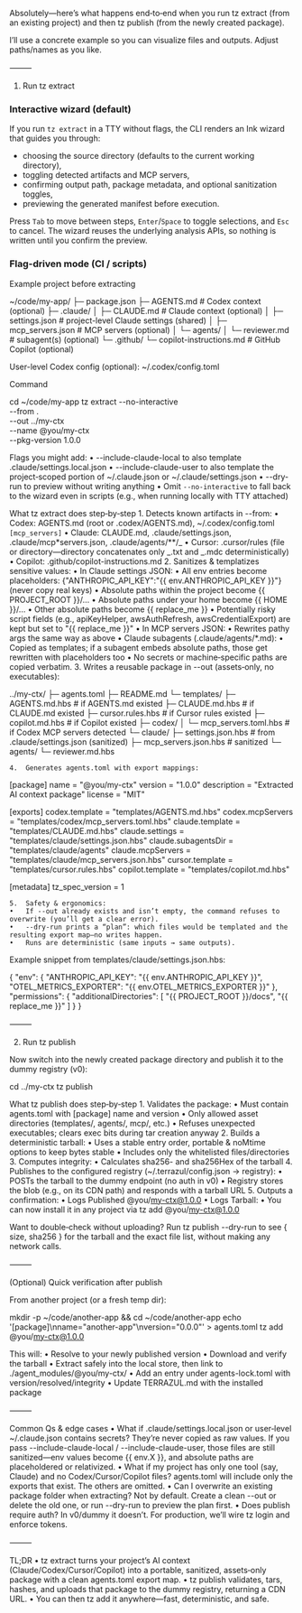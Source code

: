 Absolutely—here’s what happens end‑to‑end when you run tz extract (from an existing project) and then tz publish (from the newly created package).

I’ll use a concrete example so you can visualize files and outputs. Adjust paths/names as you like.

⸻

1. Run tz extract

### Interactive wizard (default)

If you run `tz extract` in a TTY without flags, the CLI renders an Ink wizard that guides you through:

- choosing the source directory (defaults to the current working directory),
- toggling detected artifacts and MCP servers,
- confirming output path, package metadata, and optional sanitization toggles,
- previewing the generated manifest before execution.

Press `Tab` to move between steps, `Enter`/`Space` to toggle selections, and `Esc` to cancel. The wizard reuses the underlying analysis APIs, so nothing is written until you confirm the preview.

### Flag-driven mode (CI / scripts)

Example project before extracting

~/code/my-app/
├─ package.json
├─ AGENTS.md # Codex context (optional)
├─ .claude/
│ ├─ CLAUDE.md # Claude context (optional)
│ ├─ settings.json # project-level Claude settings (shared)
│ ├─ mcp_servers.json # MCP servers (optional)
│ └─ agents/
│ └─ reviewer.md # subagent(s) (optional)
└─ .github/
└─ copilot-instructions.md # GitHub Copilot (optional)

User-level Codex config (optional):
~/.codex/config.toml

Command

cd ~/code/my-app
tz extract --no-interactive \
 --from . \
 --out ../my-ctx \
 --name @you/my-ctx \
 --pkg-version 1.0.0

Flags you might add:
• --include-claude-local to also template .claude/settings.local.json
• --include-claude-user to also template the project‑scoped portion of ~/.claude.json or ~/.claude/settings.json
• --dry-run to preview without writing anything
• Omit `--no-interactive` to fall back to the wizard even in scripts (e.g., when running locally with TTY attached)

What tz extract does step‑by‑step 1. Detects known artifacts in --from:
• Codex: AGENTS.md (root or .codex/AGENTS.md), ~/.codex/config.toml `[mcp_servers]`
• Claude: CLAUDE.md, .claude/settings.json, .claude/mcp\*servers.json, .claude/agents/\*\*/\_
• Cursor: .cursor/rules (file or directory—directory concatenates only _.txt and _.mdc deterministically)
• Copilot: .github/copilot-instructions.md 2. Sanitizes & templatizes sensitive values:
• In Claude settings JSON:
• All env entries become placeholders:
{"ANTHROPIC_API_KEY":"{{ env.ANTHROPIC_API_KEY }}"} (never copy real keys)
• Absolute paths within the project become {{ PROJECT_ROOT }}/…
• Absolute paths under your home become {{ HOME }}/…
• Other absolute paths become {{ replace_me }}
• Potentially risky script fields (e.g., apiKeyHelper, awsAuthRefresh, awsCredentialExport) are kept but set to "{{ replace_me }}"
• In MCP servers JSON:
• Rewrites pathy args the same way as above
• Claude subagents (.claude/agents/\*.md):
• Copied as templates; if a subagent embeds absolute paths, those get rewritten with placeholders too
• No secrets or machine‑specific paths are copied verbatim. 3. Writes a reusable package in --out (assets‑only, no executables):

../my-ctx/
├─ agents.toml
├─ README.md
└─ templates/
├─ AGENTS.md.hbs # if AGENTS.md existed
├─ CLAUDE.md.hbs # if CLAUDE.md existed
├─ cursor.rules.hbs # if Cursor rules existed
├─ copilot.md.hbs # if Copilot existed
├─ codex/
│ └─ mcp_servers.toml.hbs # if Codex MCP servers detected
└─ claude/
├─ settings.json.hbs # from .claude/settings.json (sanitized)
├─ mcp_servers.json.hbs # sanitized
└─ agents/
└─ reviewer.md.hbs

    4.	Generates agents.toml with export mappings:

[package]
name = "@you/my-ctx"
version = "1.0.0"
description = "Extracted AI context package"
license = "MIT"

[exports]
codex.template = "templates/AGENTS.md.hbs"
codex.mcpServers = "templates/codex/mcp_servers.toml.hbs"
claude.template = "templates/CLAUDE.md.hbs"
claude.settings = "templates/claude/settings.json.hbs"
claude.subagentsDir = "templates/claude/agents"
claude.mcpServers = "templates/claude/mcp_servers.json.hbs"
cursor.template = "templates/cursor.rules.hbs"
copilot.template = "templates/copilot.md.hbs"

[metadata]
tz_spec_version = 1

    5.	Safety & ergonomics:
    •	If --out already exists and isn’t empty, the command refuses to overwrite (you’ll get a clear error).
    •	--dry-run prints a “plan”: which files would be templated and the resulting export map—no writes happen.
    •	Runs are deterministic (same inputs → same outputs).

Example snippet from templates/claude/settings.json.hbs:

{
"env": {
"ANTHROPIC_API_KEY": "{{ env.ANTHROPIC_API_KEY }}",
"OTEL_METRICS_EXPORTER": "{{ env.OTEL_METRICS_EXPORTER }}"
},
"permissions": {
"additionalDirectories": [
"{{ PROJECT_ROOT }}/docs",
"{{ replace_me }}"
]
}
}

⸻

2. Run tz publish

Now switch into the newly created package directory and publish it to the dummy registry (v0):

cd ../my-ctx
tz publish

What tz publish does step‑by‑step 1. Validates the package:
• Must contain agents.toml with [package] name and version
• Only allowed asset directories (templates/, agents/, mcp/, etc.)
• Refuses unexpected executables; clears exec bits during tar creation anyway 2. Builds a deterministic tarball:
• Uses a stable entry order, portable & noMtime options to keep bytes stable
• Includes only the whitelisted files/directories 3. Computes integrity:
• Calculates sha256-<base64> and sha256Hex of the tarball 4. Publishes to the configured registry (~/.terrazul/config.json → registry):
• POSTs the tarball to the dummy endpoint (no auth in v0)
• Registry stores the blob (e.g., on its CDN path) and responds with a tarball URL 5. Outputs a confirmation:
• Logs Published @you/my-ctx@1.0.0
• Logs Tarball: <cdn-url>
• You can now install it in any project via tz add @you/my-ctx@1.0.0

Want to double‑check without uploading?
Run tz publish --dry-run to see { size, sha256 } for the tarball and the exact file list, without making any network calls.

⸻

(Optional) Quick verification after publish

From another project (or a fresh temp dir):

mkdir -p ~/code/another-app && cd ~/code/another-app
echo '[package]\nname="another-app"\nversion="0.0.0"' > agents.toml
tz add @you/my-ctx@1.0.0

This will:
• Resolve to your newly published version
• Download and verify the tarball
• Extract safely into the local store, then link to ./agent_modules/@you/my-ctx/
• Add an entry under agents-lock.toml with version/resolved/integrity
• Update TERRAZUL.md with the installed package

⸻

Common Qs & edge cases
• What if .claude/settings.local.json or user‑level ~/.claude.json contains secrets?
They’re never copied as raw values. If you pass --include-claude-local / --include-claude-user, those files are still sanitized—env values become {{ env.X }}, and absolute paths are placeholdered or relativized.
• What if my project has only one tool (say, Claude) and no Codex/Cursor/Copilot files?
agents.toml will include only the exports that exist. The others are omitted.
• Can I overwrite an existing package folder when extracting?
Not by default. Create a clean --out or delete the old one, or run --dry-run to preview the plan first.
• Does publish require auth?
In v0/dummy it doesn’t. For production, we’ll wire tz login and enforce tokens.

⸻

TL;DR
• tz extract turns your project’s AI context (Claude/Codex/Cursor/Copilot) into a portable, sanitized, assets‑only package with a clean agents.toml export map.
• tz publish validates, tars, hashes, and uploads that package to the dummy registry, returning a CDN URL.
• You can then tz add it anywhere—fast, deterministic, and safe.
